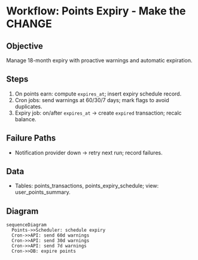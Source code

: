 # Workflow: Points Expiry - Make the CHANGE

## Objective
Manage 18-month expiry with proactive warnings and automatic expiration.

## Steps
1) On points earn: compute `expires_at`; insert expiry schedule record.
2) Cron jobs: send warnings at 60/30/7 days; mark flags to avoid duplicates.
3) Expiry job: on/after `expires_at` → create `expired` transaction; recalc balance.

## Failure Paths
- Notification provider down → retry next run; record failures.

## Data
- Tables: points_transactions, points_expiry_schedule; view: user_points_summary.

## Diagram
```mermaid
sequenceDiagram
  Points->>Scheduler: schedule expiry
  Cron->>API: send 60d warnings
  Cron->>API: send 30d warnings
  Cron->>API: send 7d warnings
  Cron->>DB: expire points
```

